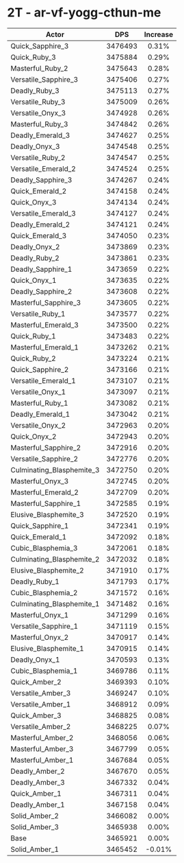# 2T - ar-vf-yogg-cthun-me
| Actor | DPS | Increase |
|---|:---:|:---:|
|Quick_Sapphire_3|3476493|0.31%|
|Quick_Ruby_3|3475884|0.29%|
|Masterful_Ruby_2|3475643|0.28%|
|Versatile_Sapphire_3|3475406|0.27%|
|Deadly_Ruby_3|3475113|0.27%|
|Versatile_Ruby_3|3475009|0.26%|
|Versatile_Onyx_3|3474928|0.26%|
|Masterful_Ruby_3|3474842|0.26%|
|Deadly_Emerald_3|3474627|0.25%|
|Deadly_Onyx_3|3474548|0.25%|
|Versatile_Ruby_2|3474547|0.25%|
|Versatile_Emerald_2|3474524|0.25%|
|Deadly_Sapphire_3|3474267|0.24%|
|Quick_Emerald_2|3474158|0.24%|
|Quick_Onyx_3|3474134|0.24%|
|Versatile_Emerald_3|3474127|0.24%|
|Deadly_Emerald_2|3474121|0.24%|
|Quick_Emerald_3|3474050|0.23%|
|Deadly_Onyx_2|3473869|0.23%|
|Deadly_Ruby_2|3473861|0.23%|
|Deadly_Sapphire_1|3473659|0.22%|
|Quick_Onyx_1|3473635|0.22%|
|Deadly_Sapphire_2|3473608|0.22%|
|Masterful_Sapphire_3|3473605|0.22%|
|Versatile_Ruby_1|3473577|0.22%|
|Masterful_Emerald_3|3473500|0.22%|
|Quick_Ruby_1|3473483|0.22%|
|Masterful_Emerald_1|3473262|0.21%|
|Quick_Ruby_2|3473224|0.21%|
|Quick_Sapphire_2|3473166|0.21%|
|Versatile_Emerald_1|3473107|0.21%|
|Versatile_Onyx_1|3473097|0.21%|
|Masterful_Ruby_1|3473082|0.21%|
|Deadly_Emerald_1|3473042|0.21%|
|Versatile_Onyx_2|3472963|0.20%|
|Quick_Onyx_2|3472943|0.20%|
|Masterful_Sapphire_2|3472916|0.20%|
|Versatile_Sapphire_2|3472776|0.20%|
|Culminating_Blasphemite_3|3472750|0.20%|
|Masterful_Onyx_3|3472745|0.20%|
|Masterful_Emerald_2|3472709|0.20%|
|Masterful_Sapphire_1|3472585|0.19%|
|Elusive_Blasphemite_3|3472520|0.19%|
|Quick_Sapphire_1|3472341|0.19%|
|Quick_Emerald_1|3472092|0.18%|
|Cubic_Blasphemia_3|3472061|0.18%|
|Culminating_Blasphemite_2|3472032|0.18%|
|Elusive_Blasphemite_2|3471910|0.17%|
|Deadly_Ruby_1|3471793|0.17%|
|Cubic_Blasphemia_2|3471572|0.16%|
|Culminating_Blasphemite_1|3471482|0.16%|
|Masterful_Onyx_1|3471299|0.16%|
|Versatile_Sapphire_1|3471119|0.15%|
|Masterful_Onyx_2|3470917|0.14%|
|Elusive_Blasphemite_1|3470915|0.14%|
|Deadly_Onyx_1|3470593|0.13%|
|Cubic_Blasphemia_1|3469786|0.11%|
|Quick_Amber_2|3469393|0.10%|
|Versatile_Amber_3|3469247|0.10%|
|Versatile_Amber_1|3468912|0.09%|
|Quick_Amber_3|3468825|0.08%|
|Versatile_Amber_2|3468225|0.07%|
|Masterful_Amber_2|3468056|0.06%|
|Masterful_Amber_3|3467799|0.05%|
|Masterful_Amber_1|3467684|0.05%|
|Deadly_Amber_2|3467670|0.05%|
|Deadly_Amber_3|3467332|0.04%|
|Quick_Amber_1|3467311|0.04%|
|Deadly_Amber_1|3467158|0.04%|
|Solid_Amber_2|3466082|0.00%|
|Solid_Amber_3|3465938|0.00%|
|Base|3465921|0.00%|
|Solid_Amber_1|3465452|-0.01%|

